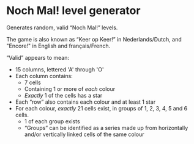 # Noch Mal! level generator
Generates random, valid “Noch Mal!” levels.

The game is also known as “Keer op Keer!” in Nederlands/Dutch, and "Encore!" in English and français/French.

“Valid” appears to mean:
- 15 columns, lettered 'A' through 'O'
- Each column contains:
  - 7 cells
  - Containing 1 or more of *each* colour
  - *Exactly* 1 of the cells has a star
- Each “row” also contains each colour and at least 1 star
- For each colour, *exactly* 21 cells exist, in groups of 1, 2, 3, 4, 5 and 6 cells.
  - 1 of each group exists
  - “Groups” can be identified as a series made up from horizontally and/or vertically linked cells of the same colour
